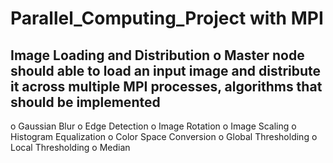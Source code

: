 # Parallel_Computing_Project with MPI
## Image Loading and Distribution o Master node should able to load an input image and distribute it across multiple MPI processes, algorithms that should be implemented
o Gaussian Blur
o Edge Detection
o Image Rotation 
o Image Scaling 
o Histogram Equalization 
o Color Space Conversion 
o Global Thresholding
o Local Thresholding 
o Median
